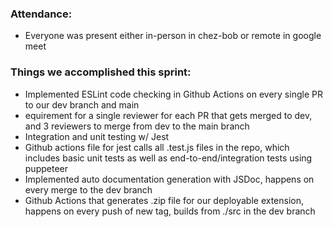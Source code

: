 ### Attendance: 
- Everyone was present either in-person in chez-bob or remote in google meet

### Things we accomplished this sprint: 
- Implemented ESLint code checking in Github Actions on every single PR to our dev branch and main
- equirement for a single reviewer for each PR that gets merged to dev, and 3 reviewers to merge from dev to the main branch
- Integration and unit testing w/ Jest
- Github actions file for jest calls all .test.js files in the repo, which includes basic unit tests as well as end-to-end/integration tests using puppeteer
- Implemented auto documentation generation with JSDoc, happens on every merge to the dev branch
- Github Actions that generates .zip file for our deployable extension, happens on every push of new tag, builds from ./src in the dev branch
